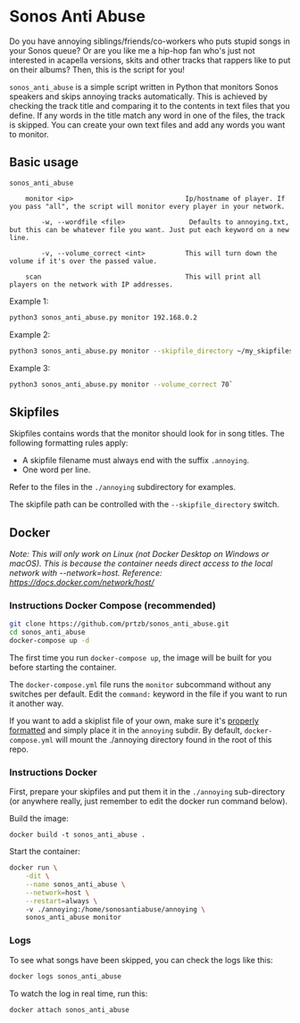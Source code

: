 # Sonos Anti Abuse

Do you have annoying siblings/friends/co-workers who puts stupid songs in your Sonos queue? Or are you like me a hip-hop fan who's just not interested in acapella versions, skits and other tracks that rappers like to put on their albums? Then, this is the script for you!

`sonos_anti_abuse` is a simple script written in Python that monitors Sonos speakers and skips annoying tracks automatically. This is achieved by checking the track title and comparing it to the contents in text files that you define. If any words in the title match any word in one of the files, the track is skipped. You can create your own text files and add any words you want to monitor.


## Basic usage

    sonos_anti_abuse
    
        monitor <ip>                            Ip/hostname of player. If you pass "all", the script will monitor every player in your network.

            -w, --wordfile <file>                Defaults to annoying.txt, but this can be whatever file you want. Just put each keyword on a new line.

            -v, --volume_correct <int>          This will turn down the volume if it's over the passed value.

        scan                                    This will print all players on the network with IP addresses.


Example 1:
      

```bash
python3 sonos_anti_abuse.py monitor 192.168.0.2
```


Example 2:      


```bash
python3 sonos_anti_abuse.py monitor --skipfile_directory ~/my_skipfiles
```


Example 3:      


```bash
python3 sonos_anti_abuse.py monitor --volume_correct 70` 
```


## Skipfiles

Skipfiles contains words that the monitor should look for in song titles. The following formatting rules apply:

- A skipfile filename must always end with the suffix `.annoying`.
- One word per line.

Refer to the files in the `./annoying` subdirectory for examples.

The skipfile path can be controlled with the `--skipfile_directory` switch.


## Docker

*Note: This will only work on Linux (not Docker Desktop on Windows or macOS). This is because the container needs direct access to the local network with --network=host. Reference: https://docs.docker.com/network/host/*

### Instructions Docker Compose (recommended)

```bash
git clone https://github.com/prtzb/sonos_anti_abuse.git
cd sonos_anti_abuse
docker-compose up -d
```

The first time you run `docker-compose up`, the image will be built for you before starting the container. 

The `docker-compose.yml` file runs the `monitor` subcommand without any switches per default. Edit the `command:` keyword in the file if you want to run it another way.

If you want to add a skiplist file of your own, make sure it's [properly formatted](https://github.com/prtzb/sonos_anti_abuse/blob/main/README.md#skipfiles) and simply place it in the `annoying` subdir. By default, `docker-compose.yml` will mount the ./annoying directory found in the root of this repo.

### Instructions Docker

First, prepare your skipfiles and put them it in the `./annoying` sub-directory (or anywhere really, just remember to edit the docker run command below).


Build the image:


    docker build -t sonos_anti_abuse .


Start the container:

```bash
docker run \
    -dit \
    --name sonos_anti_abuse \
    --network=host \
    --restart=always \ 
    -v ./annoying:/home/sonosantiabuse/annoying \
    sonos_anti_abuse monitor
```


### Logs

To see what songs have been skipped, you can check the logs like this:

```bash
docker logs sonos_anti_abuse
```

To watch the log in real time, run this:

```bash
docker attach sonos_anti_abuse
```
